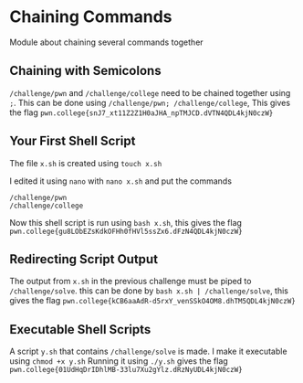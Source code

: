 # Chaining Commands

Module about chaining several commands together

## Chaining with Semicolons

`/challenge/pwn` and `/challenge/college` need to be chained together using `;`. This can be done using `/challenge/pwn; /challenge/college`, This gives the flag `pwn.college{snJ7_xt11Z2Z1H0aJHA_npTMJCD.dVTN4QDL4kjN0czW}`

## Your First Shell Script

The file `x.sh` is created using `touch x.sh`

I edited it using `nano` with `nano x.sh` and put the commands
```
/challenge/pwn
/challenge/college
```

Now this shell script is run using `bash x.sh`, this gives the flag `pwn.college{gu8LObEZsKdkOFHh0fHVl5ssZx6.dFzN4QDL4kjN0czW}`

## Redirecting Script Output

The output from `x.sh` in the previous challenge must be piped to `/challenge/solve`. this can be done by `bash x.sh | /challenge/solve`, this gives the flag `pwn.college{kCB6aaAdR-d5rxY_venSSkO4OM8.dhTM5QDL4kjN0czW}`

## Executable Shell Scripts

A script `y.sh` that contains `/challenge/solve` is made.
I make it executable using `chmod +x y.sh`
Running it using `./y.sh` gives the flag `pwn.college{01UdHqDrIDhlMB-33lu7Xu2gYlz.dRzNyUDL4kjN0czW}`
